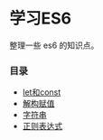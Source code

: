 # 学习ES6

整理一些 es6 的知识点。

### 目录

- [let和const](doc/1.let.md)
- [解构赋值](doc/2.destructuring.md)
- [字符串](doc/3.string.md)
- [正则表达式](doc/4.regexp.md)